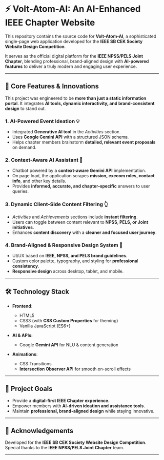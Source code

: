 # ⚡ Volt-Atom-AI: An AI-Enhanced IEEE Chapter Website  

This repository contains the source code for **Volt-Atom-AI**, a sophisticated single-page web application developed for the **IEEE SB CEK Society Website Design Competition**.  

It serves as the official digital platform for the **IEEE NPSS/PELS Joint Chapter**, blending professional, brand-aligned design with **AI-powered features** to deliver a truly modern and engaging user experience.  

---

## 🌟 Core Features & Innovations  

This project was engineered to be **more than just a static information portal**. It integrates **AI tools, dynamic interactivity, and brand-consistent design** to stand out.  

### 1. AI-Powered Event Ideation 💡  
- Integrated **Generative AI tool** in the *Activities* section.  
- Uses **Google Gemini API** with a structured JSON schema.  
- Helps chapter members brainstorm **detailed, relevant event proposals** on demand.  

### 2. Context-Aware AI Assistant 🤖  
- Chatbot powered by a **context-aware Gemini API** implementation.  
- On page load, the application scrapes **mission, execom roles, contact info**, and other key details.  
- Provides **informed, accurate, and chapter-specific** answers to user queries.  

### 3. Dynamic Client-Side Content Filtering 👆  
- *Activities* and *Achievements* sections include **instant filtering**.  
- Users can toggle between content relevant to **NPSS, PELS, or Joint initiatives**.  
- Enhances **content discovery** with a **cleaner and focused user journey**.  

### 4. Brand-Aligned & Responsive Design System 🎨  
- UI/UX based on **IEEE, NPSS, and PELS brand guidelines**.  
- Custom color palette, typography, and styling for **professional consistency**.  
- **Responsive design** across desktop, tablet, and mobile.  

---

## 🛠️ Technology Stack  

- **Frontend:**  
  - HTML5  
  - CSS3 (with **CSS Custom Properties** for theming)  
  - Vanilla JavaScript (ES6+)  

- **AI & APIs:**  
  - Google **Gemini API** for NLU & content generation  

- **Animations:**  
  - CSS Transitions  
  - **Intersection Observer API** for smooth on-scroll effects  

---

## 🚀 Project Goals  

- Provide a **digital-first IEEE Chapter experience**.  
- Empower members with **AI-driven ideation and assistance tools**.  
- Maintain **professional, brand-aligned design** while staying innovative.  

---

## 📌 Acknowledgements  

Developed for the **IEEE SB CEK Society Website Design Competition**.  
Special thanks to the **IEEE NPSS/PELS Joint Chapter** team.  

---

